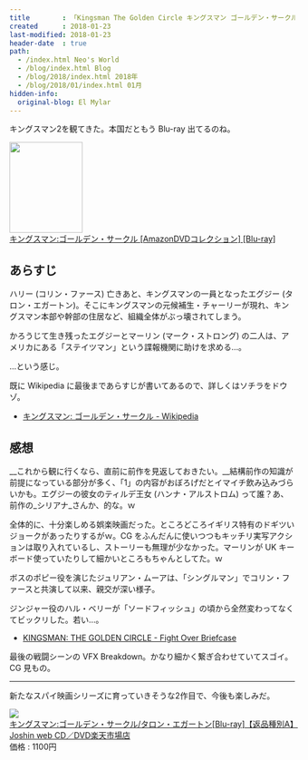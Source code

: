 ```yaml
---
title        : 「Kingsman The Golden Circle キングスマン ゴールデン・サークル」を観た
created      : 2018-01-23
last-modified: 2018-01-23
header-date  : true
path:
  - /index.html Neo's World
  - /blog/index.html Blog
  - /blog/2018/index.html 2018年
  - /blog/2018/01/index.html 01月
hidden-info:
  original-blog: El Mylar
---
```


キングスマン2を観てきた。本国だともう Blu-ray 出てるのね。

<div class="ad-amazon">
  <div class="ad-amazon-image">
    <a href="https://www.amazon.co.jp/dp/B07GJQTBD5?tag=neos21-22&amp;linkCode=osi&amp;th=1&amp;psc=1">
      <img src="https://m.media-amazon.com/images/I/51nlP57LM0L._SL160_.jpg" width="129" height="160">
    </a>
  </div>
  <div class="ad-amazon-info">
    <div class="ad-amazon-title">
      <a href="https://www.amazon.co.jp/dp/B07GJQTBD5?tag=neos21-22&amp;linkCode=osi&amp;th=1&amp;psc=1">キングスマン:ゴールデン・サークル [AmazonDVDコレクション] [Blu-ray]</a>
    </div>
  </div>
</div>

## あらすじ

ハリー (コリン・ファース) 亡きあと、キングスマンの一員となったエグジー (タロン・エガートン)。そこにキングスマンの元候補生・チャーリーが現れ、キングスマン本部や幹部の住居など、組織全体がぶっ壊されてしまう。

かろうじて生き残ったエグジーとマーリン (マーク・ストロング) の二人は、アメリカにある「ステイツマン」という諜報機関に助けを求める…。

…という感じ。

既に Wikipedia に最後まであらすじが書いてあるので、詳しくはソチラをドウゾ。

- [キングスマン: ゴールデン・サークル - Wikipedia](https://ja.wikipedia.org/wiki/%E3%82%AD%E3%83%B3%E3%82%B0%E3%82%B9%E3%83%9E%E3%83%B3:_%E3%82%B4%E3%83%BC%E3%83%AB%E3%83%87%E3%83%B3%E3%83%BB%E3%82%B5%E3%83%BC%E3%82%AF%E3%83%AB)

## 感想

__これから観に行くなら、直前に前作を見返しておきたい。__結構前作の知識が前提になっている部分が多く、「1」の内容がおぼろげだとイマイチ飲み込みづらいかも。エグジーの彼女のティルデ王女 (ハンナ・アルストロム) って誰？あ、前作の_シリアナ_さんか、的な。ｗ

全体的に、十分楽しめる娯楽映画だった。ところどころイギリス特有のドギツいジョークがあったりするがｗ。CG をふんだんに使いつつもキッチリ実写アクションは取り入れているし、ストーリーも無理が少なかった。マーリンが UK キーボード使っていたりして細かいところもちゃんとしてた。ｗ

ボスのポピー役を演じたジュリアン・ムーアは、「シングルマン」でコリン・ファースと共演して以来、親交が深い様子。

ジンジャー役のハル・ベリーが「ソードフィッシュ」の頃から全然変わってなくてビックリした。若い…。

- [KINGSMAN: THE GOLDEN CIRCLE - Fight Over Briefcase](https://youtube.com/watch?v=FEGQ1KWaaWs)

最後の戦闘シーンの VFX Breakdown。かなり細かく繋ぎ合わせていてスゴイ。CG 見もの。

---

新たなスパイ映画シリーズに育っていきそうな2作目で、今後も楽しみだ。

<div class="ad-rakuten">
  <div class="ad-rakuten-image">
    <a href="https://hb.afl.rakuten.co.jp/hgc/g00qco52.waxycbe1.g00qco52.waxydb45/?pc=https%3A%2F%2Fitem.rakuten.co.jp%2Fjoshin-cddvd%2F4988142404411%2F&amp;m=http%3A%2F%2Fm.rakuten.co.jp%2Fjoshin-cddvd%2Fi%2F10724780%2F">
      <img src="https://thumbnail.image.rakuten.co.jp/@0_mall/joshin-cddvd/cabinet/411/fxxjc-69789.jpg?_ex=128x128">
    </a>
  </div>
  <div class="ad-rakuten-info">
    <div class="ad-rakuten-title">
      <a href="https://hb.afl.rakuten.co.jp/hgc/g00qco52.waxycbe1.g00qco52.waxydb45/?pc=https%3A%2F%2Fitem.rakuten.co.jp%2Fjoshin-cddvd%2F4988142404411%2F&amp;m=http%3A%2F%2Fm.rakuten.co.jp%2Fjoshin-cddvd%2Fi%2F10724780%2F">キングスマン:ゴールデン・サークル/タロン・エガートン[Blu-ray]【返品種別A】</a>
    </div>
    <div class="ad-rakuten-shop">
      <a href="https://hb.afl.rakuten.co.jp/hgc/g00qco52.waxycbe1.g00qco52.waxydb45/?pc=https%3A%2F%2Fwww.rakuten.co.jp%2Fjoshin-cddvd%2F&amp;m=http%3A%2F%2Fm.rakuten.co.jp%2Fjoshin-cddvd%2F">Joshin web CD／DVD楽天市場店</a>
    </div>
    <div class="ad-rakuten-price">価格 : 1100円</div>
  </div>
</div>
